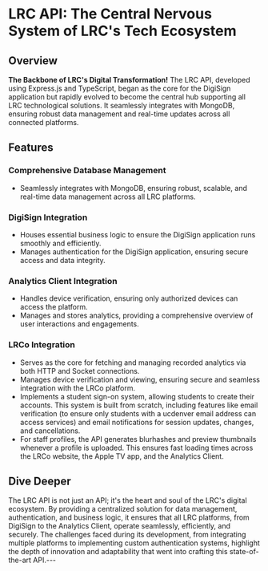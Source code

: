 # LRC API: The Central Nervous System of LRC's Tech Ecosystem

## Overview

**The Backbone of LRC's Digital Transformation!** 
The LRC API, developed using Express.js and TypeScript, began as the core for the DigiSign application but rapidly evolved to become the central hub supporting all LRC technological solutions. It seamlessly integrates with MongoDB, ensuring robust data management and real-time updates across all connected platforms.
## Features
### Comprehensive Database Management
- Seamlessly integrates with MongoDB, ensuring robust, scalable, and real-time data management across all LRC platforms.
### DigiSign Integration
- Houses essential business logic to ensure the DigiSign application runs smoothly and efficiently.
- Manages authentication for the DigiSign application, ensuring secure access and data integrity.
### Analytics Client Integration
- Handles device verification, ensuring only authorized devices can access the platform.
- Manages and stores analytics, providing a comprehensive overview of user interactions and engagements.
### LRCo Integration
- Serves as the core for fetching and managing recorded analytics via both HTTP and Socket connections.
- Manages device verification and viewing, ensuring secure and seamless integration with the LRCo platform.
- Implements a student sign-on system, allowing students to create their accounts. This system is built from scratch, including features like email verification (to ensure only students with a ucdenver email address can access services) and email notifications for session updates, changes, and cancellations.
- For staff profiles, the API generates blurhashes and preview thumbnails whenever a profile is uploaded. This ensures fast loading times across the LRCo website, the Apple TV app, and the Analytics Client.
## Dive Deeper

The LRC API is not just an API; it's the heart and soul of the LRC's digital ecosystem. By providing a centralized solution for data management, authentication, and business logic, it ensures that all LRC platforms, from DigiSign to the Analytics Client, operate seamlessly, efficiently, and securely. The challenges faced during its development, from integrating multiple platforms to implementing custom authentication systems, highlight the depth of innovation and adaptability that went into crafting this state-of-the-art API.---
